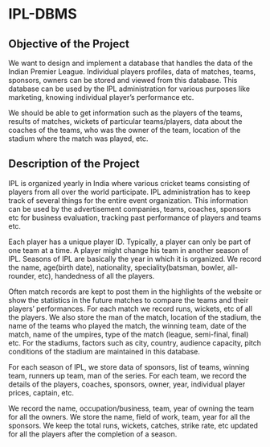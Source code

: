 # IPL-DBMS
## Objective of the Project
We want to design and implement a database that handles the data of the Indian Premier League. 
Individual players profiles, data of matches, teams, sponsors, owners can be stored and viewed from 
this database. This database can be used by the IPL administration for various purposes like 
marketing, knowing individual player’s performance etc.

We should be able to get information such as the players of the teams, results of matches, wickets of 
particular teams/players, data about the coaches of the teams, who was the owner of the team, 
location of the stadium where the match was played, etc.

## Description of the Project
IPL is organized yearly in India where various cricket teams consisting of players from all over the 
world participate. IPL administration has to keep track of several things for the entire event 
organization. This information can be used by the advertisement companies, teams, coaches, 
sponsors etc for business evaluation, tracking past performance of players and teams etc. 

Each player has a unique player ID. Typically, a player can only be part of one team at a time. A player 
might change his team in another season of IPL. Seasons of IPL are basically the year in which it is 
organized. We record the name, age(birth date), nationality, speciality(batsman, bowler, all-rounder, 
etc), handedness of all the players. 

Often match records are kept to post them in the highlights of the website or show the statistics in 
the future matches to compare the teams and their players’ performances. For each match we 
record runs, wickets, etc of all the players. We also store the man of the match, location of the 
stadium, the name of the teams who played the match, the winning team, date of the match, name 
of the umpires, type of the match (league, semi-final, final) etc. 
For the stadiums, factors such as city, country, audience capacity, pitch conditions of the stadium are 
maintained in this database.

For each season of IPL, we store data of sponsors, list of teams, winning team, runners up team, man 
of the series. For each team, we record the details of the players, coaches, sponsors, owner, year, 
individual player prices, captain, etc.

We record the name, occupation/business, team, year of owning the team for all the owners. We 
store the name, field of work, team, year for all the sponsors. 
We keep the total runs, wickets, catches, strike rate, etc updated for all the players after the 
completion of a season.
